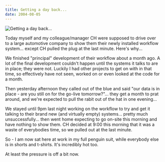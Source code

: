 ```yaml
---
title: Getting a day back...
date: 2004-08-05
---
```


![Getting a day back...](https://source.unsplash.com/LuQ2ex5HY3c/1600x900)

Today myself and my colleague/manager CH were supposed to drive over to a large automotive company to show them their newly installed workflow system... except CH pulled the plug at the last minute. Here's why...

We finished "principal" development of their workflow about a month ago. A lot of the final development couldn't happen until the systems it talks to are in place; they were not. Luckily I had other projects to get on with in that time, so effectively have not seen, worked on or even looked at the code for a month.

Then yesterday afternoon they called out of the blue and said "our data is in place - are you still on for the go-live tomorrow?"... they get a month to prat around, and we're expected to pull the rabit out of the hat in one evening...

We stayed until 9pm last night working on the workflow to try and get it talking to their brand new (and virtually empty) systems... pretty much unsuccessfully... then went home expecting to go on-site this morning and have nothing to show them. CH decided at 9:00 this morning that it was a waste of everybodies time, so we pulled out at the last minute.

So - I am now sat here at work in my full penguin suit, while everybody else is in shorts and t-shirts. It's incredibly hot too.

At least the pressure is off a bit now.